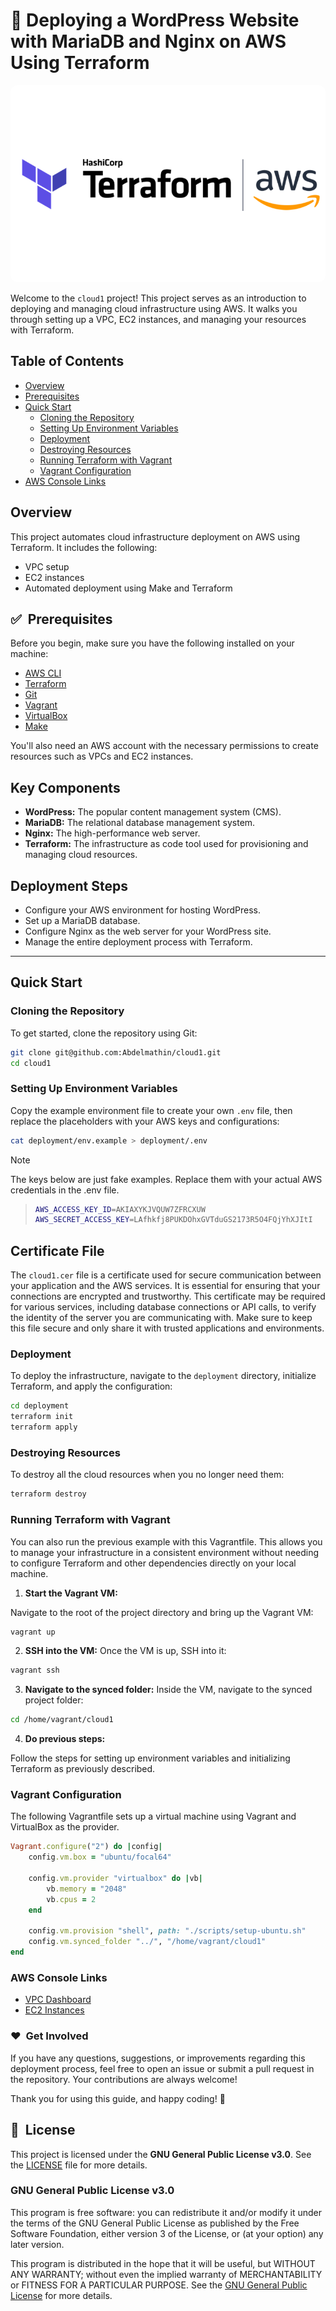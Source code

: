 # 🚀 Deploying a WordPress Website with MariaDB and Nginx on AWS Using Terraform

<p align="center">
    <a href="" target="_blank">
        <img style="border-radius: 10px;" src="docs/assets/img/banner.png" width="" alt="Terraform + AWS" />
    </a>
</p>

Welcome to the `cloud1` project! This project serves as an introduction to deploying and managing cloud infrastructure using AWS. It walks you through setting up a VPC, EC2 instances, and managing your resources with Terraform.

## Table of Contents
- [Overview](#overview)
- [Prerequisites](#prerequisites)
- [Quick Start](#quick-start)
  - [Cloning the Repository](#cloning-the-repository)
  - [Setting Up Environment Variables](#setting-up-environment-variables)
  - [Deployment](#deployment)
  - [Destroying Resources](#destroying-resources)
  - [Running Terraform with Vagrant](#running-terraform-with-vagrant)
  - [Vagrant Configuration](#vagrant-configuration)
- [AWS Console Links](#aws-console-links)

## Overview

This project automates cloud infrastructure deployment on AWS using Terraform. It includes the following:
- VPC setup
- EC2 instances
- Automated deployment using Make and Terraform

## ✅&nbsp; Prerequisites

Before you begin, make sure you have the following installed on your machine:
- [AWS CLI](https://aws.amazon.com/cli/)
- [Terraform](https://www.terraform.io/)
- [Git](https://git-scm.com/)
- [Vagrant](https://www.vagrantup.com/)
- [VirtualBox](https://www.virtualbox.org/)
- [Make](https://www.gnu.org/software/make/)

You'll also need an AWS account with the necessary permissions to create resources such as VPCs and EC2 instances.

## Key Components
- **WordPress:** The popular content management system (CMS).
- **MariaDB:** The relational database management system.
- **Nginx:** The high-performance web server.
- **Terraform:** The infrastructure as code tool used for provisioning and managing cloud resources.

## Deployment Steps
- Configure your AWS environment for hosting WordPress.
- Set up a MariaDB database.
- Configure Nginx as the web server for your WordPress site.
- Manage the entire deployment process with Terraform.

---

## Quick Start

### Cloning the Repository

To get started, clone the repository using Git:

```bash
git clone git@github.com:Abdelmathin/cloud1.git
cd cloud1
```

### Setting Up Environment Variables

Copy the example environment file to create your own `.env` file, then replace the placeholders with your AWS keys and configurations:

```bash
cat deployment/env.example > deployment/.env
```

> [!NOTE]  
> The keys below are just fake examples. Replace them with your actual AWS credentials in the .env file.

> ```bash
> AWS_ACCESS_KEY_ID=AKIAXYKJVQUW7ZFRCXUW
> AWS_SECRET_ACCESS_KEY=LAfhkfj8PUKDOhxGVTduGS2173R5O4FQjYhXJItI
> ```

## Certificate File

The `cloud1.cer` file is a certificate used for secure communication between your application and the AWS services. It is essential for ensuring that your connections are encrypted and trustworthy. This certificate may be required for various services, including database connections or API calls, to verify the identity of the server you are communicating with. Make sure to keep this file secure and only share it with trusted applications and environments. 


### Deployment

To deploy the infrastructure, navigate to the `deployment` directory, initialize Terraform, and apply the configuration:

```bash
cd deployment
terraform init
terraform apply
```

### Destroying Resources

To destroy all the cloud resources when you no longer need them:

```bash
terraform destroy
```

### Running Terraform with Vagrant

You can also run the previous example with this Vagrantfile. This allows you to manage your infrastructure in a consistent environment without needing to configure Terraform and other dependencies directly on your local machine.

1. **Start the Vagrant VM:**

Navigate to the root of the project directory and bring up the Vagrant VM:

```bash
vagrant up
```

2. **SSH into the VM:**
Once the VM is up, SSH into it:

```bash
vagrant ssh
```

3. **Navigate to the synced folder:**
Inside the VM, navigate to the synced project folder:

```bash
cd /home/vagrant/cloud1
```

4. **Do previous steps:**

Follow the steps for setting up environment variables and initializing Terraform as previously described.

### Vagrant Configuration

The following Vagrantfile sets up a virtual machine using Vagrant and VirtualBox as the provider.

```ruby
Vagrant.configure("2") do |config|
    config.vm.box = "ubuntu/focal64"

    config.vm.provider "virtualbox" do |vb|
        vb.memory = "2048"
        vb.cpus = 2
    end

    config.vm.provision "shell", path: "./scripts/setup-ubuntu.sh"
    config.vm.synced_folder "../", "/home/vagrant/cloud1"
end
```

### AWS Console Links

- [VPC Dashboard](https://us-west-2.console.aws.amazon.com/vpcconsole/home?region=us-west-2#Home)
- [EC2 Instances](https://us-west-2.console.aws.amazon.com/ec2/home?region=us-west-2#Instances:instanceState=running)

### ❤️&nbsp; Get Involved
If you have any questions, suggestions, or improvements regarding this deployment process, feel free to open an issue or submit a pull request in the repository. Your contributions are always welcome!

Thank you for using this guide, and happy coding! 🎉

## 📘&nbsp; License

This project is licensed under the **GNU General Public License v3.0**. See the [LICENSE](LICENSE) file for more details.

### GNU General Public License v3.0

This program is free software: you can redistribute it and/or modify it under the terms of the GNU General Public License as published by the Free Software Foundation, either version 3 of the License, or (at your option) any later version.

This program is distributed in the hope that it will be useful, but WITHOUT ANY WARRANTY; without even the implied warranty of MERCHANTABILITY or FITNESS FOR A PARTICULAR PURPOSE. See the [GNU General Public License](https://www.gnu.org/licenses/) for more details.


<!--
# cloud1
This project is an introduction to cloud servers

## VPC dashboard

https://us-west-2.console.aws.amazon.com/vpcconsole/home?region=us-west-2#Home:

## Instances

https://us-west-2.console.aws.amazon.com/ec2/home?region=us-west-2#Instances:instanceState=running

## Get Started:

```bash
git clone git@github.com:Abdelmathin/cloud1.git
```

```bash
cd cloud1
```

```bash
cat deployment/env.example > deployment/.env # dir hna l keys dyawlk
```

```bash
make
```

## apply:

```bash
cd deployment
```

```bash
terraform init
```

```bash
terraform apply
```

## destroy:

```bash
terraform destroy
```
-->



